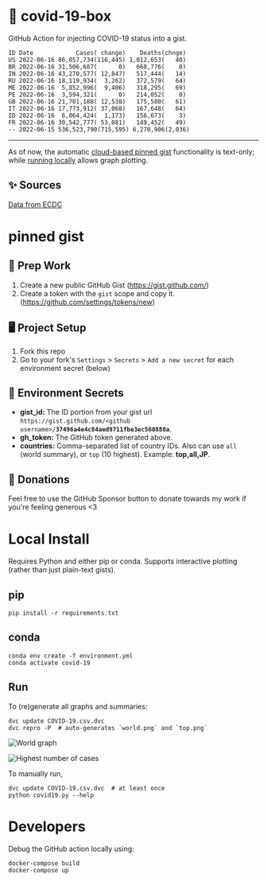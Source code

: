 # 🏥 covid-19-box

GitHub Action for injecting COVID-19 status into a gist.

```
ID Date            Cases( change)    Deaths(chnge)
US 2022-06-16 86,057,734(116,445) 1,012,653(   40)
BR 2022-06-16 31,506,687(      0)   668,776(    0)
IN 2022-06-16 43,270,577( 12,847)   517,444(   14)
RU 2022-06-16 18,119,934(  3,262)   372,579(   64)
ME 2022-06-16  5,852,996(  9,406)   318,295(   69)
PE 2022-06-16  3,594,321(      0)   214,052(    0)
GB 2022-06-16 21,701,188( 12,538)   175,580(   61)
IT 2022-06-16 17,773,912( 37,068)   167,648(   64)
ID 2022-06-16  6,064,424(  1,173)   156,673(    3)
FR 2022-06-16 30,542,777( 53,081)   149,452(   49)
-- 2022-06-15 536,523,790(715,595) 6,270,906(2,036)
```

---

As of now, the automatic [cloud-based pinned gist](#pinned-gist) functionality is text-only;
while [running locally](#local-install) allows graph plotting.

## ✨ Sources

[Data from ECDC](https://www.ecdc.europa.eu/en/publications-data/download-todays-data-geographic-distribution-covid-19-cases-worldwide)

# pinned gist

## 🎒 Prep Work
1. Create a new public GitHub Gist (https://gist.github.com/)
1. Create a token with the `gist` scope and copy it. (https://github.com/settings/tokens/new)

## 🖥 Project Setup
1. Fork this repo
1. Go to your fork's `Settings` > `Secrets` > `Add a new secret` for each environment secret (below)

## 🤫 Environment Secrets
- **gist_id:** The ID portion from your gist url `https://gist.github.com/<github username>/`**`37496a4e4c84aed9711fbe3ec560888a`**.
- **gh_token:** The GitHub token generated above.
- **countries:** Comma-separated list of country IDs. Also can use `all` (world summary), or `top` (10 highest). Example: **top,all,JP**.

## 💸 Donations

Feel free to use the GitHub Sponsor button to donate towards my work if you're feeling generous <3

# Local Install

Requires Python and either pip or conda. Supports interactive plotting (rather than just plain-text gists).

## pip

```
pip install -r requirements.txt
```

## conda

```
conda env create -f environment.yml
conda activate covid-19
```

## Run

To (re)generate all graphs and summaries:

```
dvc update COVID-19.csv.dvc
dvc repro -P  # auto-generates `world.png` and `top.png`
```

![World graph](world.png)

![Highest number of cases](top.png)

To manually run,

```
dvc update COVID-19.csv.dvc  # at least once
python covid19.py --help
```

# Developers

Debug the GitHub action locally using:

```
docker-compose build
docker-compose up
```
